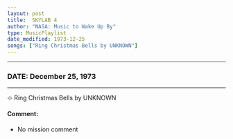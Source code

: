```yaml
---
layout: post
title:  SKYLAB 4
author: "NASA: Music to Wake Up By"
type: MusicPlaylist
date_modified: 1973-12-25
songs: ["Ring Christmas Bells by UNKNOWN"]
---
```


----
### DATE: December 25, 1973
----
⊹ Ring Christmas Bells by UNKNOWN

#### Comment:
* No mission comment



<br/>
<center>
	<a target="_blank"
	   href="https://twitter.com/intent/tweet?hashtags=Space,NASA,Playlist,NASAWakeupCalls,SpaceProgram&text={{ page.author}}, '{{ page.songs.first }}' {{ page.title }}, {{ page.date | date: '%B %d, %Y' }}. {{ site.url }}{{ page.url }} @nasawakeupcalls">
	   <i class="fab fa-twitter" alt="Tweet this page" style="font-size: 1.3em;"></i>
	</a>
	&nbsp; 	<i class="fas fa-user-astronaut" style="font-size: 1.5em;"></i> &nbsp;
    <a type="amzn" search="'Ring Christmas Bells by UNKNOWN'" category="popular music">
        <i class="fab fa-amazon" style="font-size: 1.3em;"></i>
    </a>
</center>
